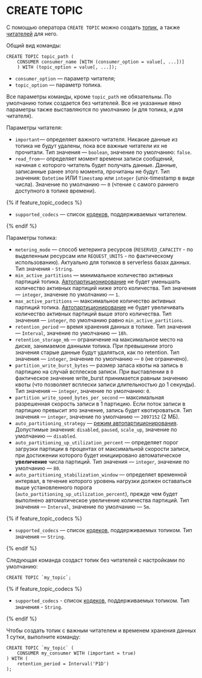 # CREATE TOPIC

С помощью оператора `CREATE TOPIC` можно создать [топик](../../../../concepts/topic), а также [читателей](../../../../concepts/topic#consumer) для него.

Общий вид команды:

```yql
CREATE TOPIC topic_path (
    CONSUMER consumer_name [WITH (consumer_option = value[, ...])]
    ) WITH (topic_option = value[, ...]);
```

* `consumer_option` — параметр читателя;
* `topic_option` — параметр топика.

Все параметры команды, кроме `topic_path` не обязательны. По умолчанию топик создается без читателей. Все
не указанные явно параметры также выставляются по умолчанию (и для топика, и для читателя).

Параметры читателя:

* `important`— определяет важного читателя. Никакие данные из топика не будут удалены, пока все важные читатели их не прочитали. Тип значения — `boolean`, значение по умолчанию: `false`.
* `read_from`— определяет момент времени записи сообщений, начиная с которого читатель будет получать данные. Данные, записанные ранее этого момента, прочитаны не будут. Тип значения: `Datetime` ИЛИ `Timestamp` или `integer` (unix-timestamp в виде числа). Значение по умолчанию — `0` (чтение с самого раннего доступного в топике времени).

{% if feature_topic_codecs %}

* `supported_codecs` — список [кодеков](../../../../concepts/topic#message-codec), поддерживаемых читателем.

{% endif %}

Параметры топика:

* `metering_mode` — способ метеринга ресурсов (`RESERVED_CAPACITY` - по выделенным ресурсам или `REQUEST_UNITS` - по фактическому использованию). Актуально для топиков в serverless базах данных. Тип значения - `String`.
* `min_active_partitions` — минимальное количество активных партиций топика. [Автопартиционирование](../../../../concepts/topic#autopartitioning) не будет уменьшать количество активных партиций ниже этого количества. Тип значения — `integer`, значение по умолчанию — `1`.
* `max_active_partitions` — максимальное количество активных партиций топика. [Автопартиционирование](../../../../concepts/topic#autopartitioning) не будет увеличивать количество активных партиций выше этого количества. Тип значения — `integer`, по умолчанию равно `min_active_partitions`.
* `retention_period` — время хранения данных в топике. Тип значения — `Interval`, значение по умолчанию — `18h`.
* `retention_storage_mb` — ограничение на максимальное место на диске, занимаемое данными топика. При превышении этого значения старые данные будут удаляться, как по retention. Тип значения — `integer`, значение по умолчанию — `0` (не ограничено).
* `partition_write_burst_bytes` — размер запаса квоты на запись в партицию на случай всплесков записи. При выставлении в `0` фактическое значение write_burst принимается равным значению квоты (что позволяет всплески записи длительностью до 1 секунды). Тип значения — `integer`, значение по умолчанию: `0`.
* `partition_write_speed_bytes_per_second` — максимальная разрешенная скорость записи в 1 партицию. Если поток записи в партицию превысит это значение, запись будет квотироваться. Тип значения — `integer`, значение по умолчанию — `2097152` (2 МБ).
* `auto_partitioning_strategy` — [режим автопартиционирования](../../../../concepts/topic#autopartitioning_modes).
Допустимые значения: `disabled`, `paused`, `scale_up`, значение по умолчанию — `disabled`.
* `auto_partitioning_up_utilization_percent` — определяет порог загрузки партиции в процентах от максимальной скорости записи, при достижении которого будет инициировано автоматическое **увеличение** числа партиций. Тип значения — `integer`, значение по умолчанию — `80`.
* `auto_partitioning_stabilization_window` — определяет временной интервал, в течение которого уровень нагрузки должен оставаться выше установленного порога (`auto_partitioning_up_utilization_percent`), прежде чем будет выполнено автоматическое увеличение количества партиций. Тип значения — `Interval`, значение по умолчанию — `5m`.

{% if feature_topic_codecs %}

* `supported_codecs` — список [кодеков](../../../../concepts/topic#message-codec), поддерживаемых топиком. Тип значения — `String`.

{% endif %}

Следующая команда создаст топик без читателей с настройками по умолчанию:

```yql
CREATE TOPIC `my_topic`;
```

{% if feature_topic_codecs %}

* `supported_codecs` - список [кодеков](../../../../concepts/topic#message-codec), поддерживаемых топиком. Тип значения - `String`.

{% endif %}

Чтобы создать топик с важным читателем и временем хранения данных 1 сутки, выполните команду:

```yql
CREATE TOPIC `my_topic` (
    CONSUMER my_consumer WITH (important = true)
) WITH (
    retention_period = Interval('P1D')
);
```
